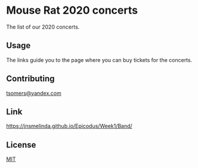 # Mouse Rat 2020 concerts

The list of our 2020 concerts.

## Usage
The links guide you to the page where you can buy tickets for the concerts. 

## Contributing
tsomers@yandex.com

## Link
https://jnsmelinda.github.io/Epicodus/Week1/Band/

## License
[MIT](https://choosealicense.com/licenses/mit/)
